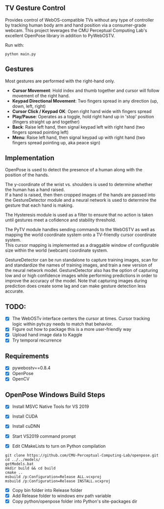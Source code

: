 ## TV Gesture Control
Provides control of WebOS-compatible TVs without any type of controller by tracking human body arm and hand 
position via a consumer-grade webcam.  This project leverages the CMU Perceptual Computing Lab's excellent OpenPose 
library in addition to PyWebOSTV.

Run with:
```
python main.py
```

## Gestures

Most gestures are performed with the right-hand only.  

- **Cursor Movement**: Hold index and thumb together and cursor will follow movement of the right hand.
- **Keypad Directional Movement**: Two fingers spread in any direction (up, down, left, right)
- **Cursor Click / Keypad OK**: Open right hand wide with fingers spread
- **Play/Pause**: Operates as a toggle, hold right hand up in 'stop' position (fingers straight up and together)
- **Back**: Raise left hand, then signal keypad left with right hand (two fingers spread pointing left)
- **Menu**: Raise left hand, then signal keypad up with right hand (two fingers spread pointing up, aka peace sign)

## Implementation
OpenPose is used to detect the presence of a human along with the position of the hands.

The y-coordinate of the wrist vs. shoulders is used to determine whether the human has a hand raised.  
If a hand is raised, then then cropped images of the hands are passed into the GestureDetector module and a neural network
is used to determine the gesture that each hand is making.

The Hysteresis module is used as a filter to ensure that no action is taken until gestures meet a cofidence and stability threshold.

The PyTV module handles sending commands to the WebOSTV as well as mapping the world coordinate system onto a TV-friendly cursor coordinate system.  
This cursor mapping is implemented as a draggable window of configurable size within the world (webcam) coordinate system.

GestureDetector can be run standalone to capture training images, scan for and standardize the names of training images, and train a new version of the neural network model. 
GestureDetector also has the option of capturing low and or high confidence images while performing predictions in order to improve the accuracy of the model. 
Note that capturing images during prediction does create some lag and can make gesture detection less accurate.

## TODO:
- [x] The WebOSTv interface centers the cursor at times.  Cursor tracking logic within pytv.py needs to match that behavior.
- [x] Figure out how to package this is a more user-friendly way
- [x] Upload hand image data to Kaggle
- [x] Try temporal recurrence

## Requirements
- [x] pywebostv==0.8.4
- [x] OpenPose
- [x] OpenCV

## OpenPose Windows Build Steps
- [x] Install MSVC Native Tools for VS 2019
- [x] Install CUDA
- [x] Install cuDNN

- [x] Start VS2019 command prompt
- [x] Edit CMakeLists to turn on Python compilation
```
git clone https://github.com/CMU-Perceptual-Computing-Lab/openpose.git
cd ../../models/
getModels.bat
mkdir build && cd build
cmake ..
msbuild /p:Configuration=Release ALL.vcxproj
msbuild /p:Configuration=Release INSTALL.vcxproj
```

- [x] Copy bin folder into Release folder
- [x] Add Release folder to windows env path variable
- [x] Copy python/openpose folder into Python's site-packages dir